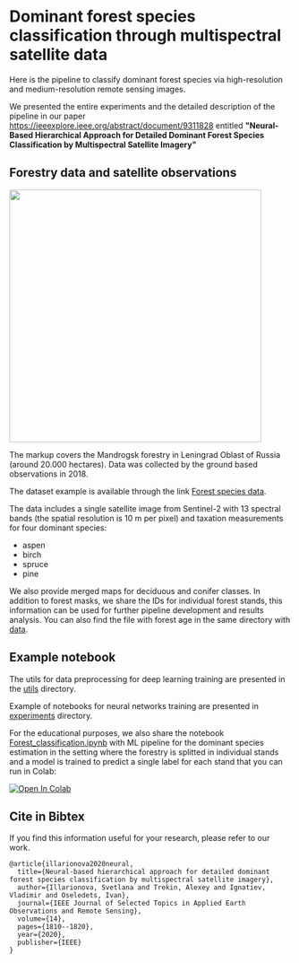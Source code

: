 # Dominant forest species classification through multispectral satellite data

Here is the pipeline to classify dominant forest species via high-resolution and medium-resolution remote sensing images.

We presented the entire experiments and the detailed description of the pipeline in our paper https://ieeexplore.ieee.org/abstract/document/9311828 entitled **"Neural-Based Hierarchical Approach for Detailed Dominant Forest Species Classification by Multispectral Satellite Imagery"**

## Forestry data and satellite observations

<img src="https://github.com/LanaLana/forest_species/blob/master/mandrog.png" width="450">

The markup covers the Mandrogsk forestry in Leningrad  Oblast  of  Russia (around 20.000 hectares). Data was collected by the ground based observations in 2018.

The dataset example is available through the link [Forest species data](https://disk.yandex.ru/d/YtU6RyT5DjZszg).  

The data includes a single satellite image from Sentinel-2 with 13 spectral bands (the spatial resolution is 10 m per pixel) and taxation measurements for four dominant species:

- aspen
- birch
- spruce
- pine

We also provide merged maps for deciduous and conifer classes. In addition to forest masks, we share the IDs for individual forest stands, this information can be used for further pipeline development and results analysis. You can also find the file with forest age in the same directory with [data](./data).

## Example notebook

The utils for data preprocessing for deep learning training are presented in the [utils](./utils) directory.

Example of notebooks for neural networks training are presented in [experiments](./experiments) directory.

For the educational purposes, we also share the notebook [Forest_classification.ipynb](./Forest_classification.ipynb) with ML pipeline for the dominant species estimation in the setting where the forestry is splitted in individual stands and a model is trained to predict a single label for each stand that you can run in Colab:

[![Open In Colab](https://colab.research.google.com/assets/colab-badge.svg)](https://colab.research.google.com/drive/1ego1S1zVzwn_FqoWXGZPD2mxWiZPPZ5P?usp=sharing)

## Cite in Bibtex

If you find this information useful for your research, please refer to our work. 

```
@article{illarionova2020neural,
  title={Neural-based hierarchical approach for detailed dominant forest species classification by multispectral satellite imagery},
  author={Illarionova, Svetlana and Trekin, Alexey and Ignatiev, Vladimir and Oseledets, Ivan},
  journal={IEEE Journal of Selected Topics in Applied Earth Observations and Remote Sensing},
  volume={14},
  pages={1810--1820},
  year={2020},
  publisher={IEEE}
}
```
